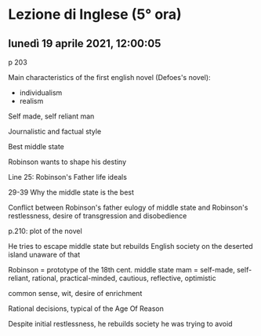 # Lezione di Inglese (5° ora)

## lunedì 19 aprile 2021, 12:00:05

p 203



Main characteristics of the first english novel (Defoes's novel):

* individualism
* realism

Self made, self reliant man

Journalistic and factual style

Best middle state

Robinson wants to shape his destiny



Line 25: Robinson's Father life ideals

29-39 Why the middle state is the best 



Conflict between Robinson's father eulogy of middle state and Robinson's restlessness, desire of transgression and disobedience



p.210: plot of the novel



He tries to escape middle state but rebuilds English society on the deserted island unaware of that



Robinson = prototype of the 18th cent. middle state mam = self-made, self-reliant, rational, practical-minded,  cautious, reflective, optimistic

common sense, wit, desire of enrichment



Rational decisions, typical of the Age Of Reason



Despite initial restlessness, he rebuilds society he was trying to avoid


